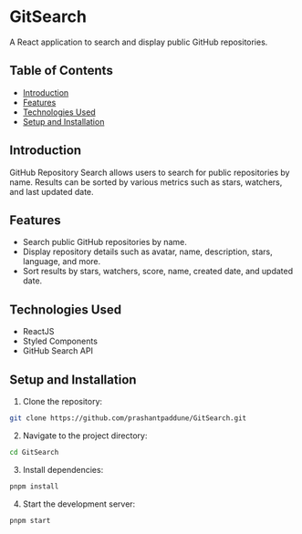 # GitSearch

A React application to search and display public GitHub repositories.

## Table of Contents

- [Introduction](#introduction)
- [Features](#features)
- [Technologies Used](#technologies-used)
- [Setup and Installation](#setup-and-installation)

## Introduction

GitHub Repository Search allows users to search for public repositories by name. Results can be sorted by various metrics such as stars, watchers, and last updated date.

## Features

- Search public GitHub repositories by name.
- Display repository details such as avatar, name, description, stars, language, and more.
- Sort results by stars, watchers, score, name, created date, and updated date.

## Technologies Used

- ReactJS
- Styled Components
- GitHub Search API

## Setup and Installation

1. Clone the repository:
    
```sh
git clone https://github.com/prashantpaddune/GitSearch.git
```

2. Navigate to the project directory:
```sh   
cd GitSearch
```

3. Install dependencies:
```sh 
pnpm install
```

4. Start the development server:
```sh 
pnpm start
```